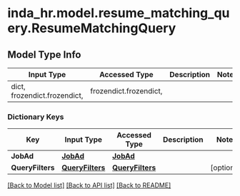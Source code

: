 # inda_hr.model.resume_matching_query.ResumeMatchingQuery

## Model Type Info
Input Type | Accessed Type | Description | Notes
------------ | ------------- | ------------- | -------------
dict, frozendict.frozendict,  | frozendict.frozendict,  |  | 

### Dictionary Keys
Key | Input Type | Accessed Type | Description | Notes
------------ | ------------- | ------------- | ------------- | -------------
**JobAd** | [**JobAd**](JobAd.md) | [**JobAd**](JobAd.md) |  | 
**QueryFilters** | [**QueryFilters**](QueryFilters.md) | [**QueryFilters**](QueryFilters.md) |  | [optional] 

[[Back to Model list]](../../README.md#documentation-for-models) [[Back to API list]](../../README.md#documentation-for-api-endpoints) [[Back to README]](../../README.md)

